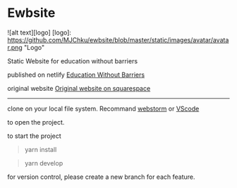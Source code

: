 # Ewbsite
![alt text][logo]
[logo]: https://github.com/MJChku/ewbsite/blob/master/static/images/avatar/avatar.png "Logo"

Static Website for education without barriers

published on netlify [Education Without Barriers](https://ewb.netlify.com) 

original website [Original website on squarespace](https://educationwithoutbarriers.org)

---
clone on your local file system. Recommand [webstorm](https://www.jetbrains.com/webstorm/) or [VScode](https://code.visualstudio.com/)

to open the project.

<h> to start the project </h>

>yarn install

>yarn develop

<h>for version control, please create a new branch for each feature.</h>

